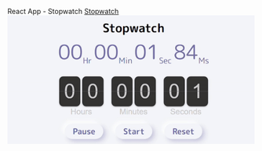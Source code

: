 React App - Stopwatch
<a href='https://flip-stopwatch-with-deal.netlify.app/' target="_blank">Stopwatch</a> </br>
![](https://github.com/Saniksi/Stopwatch/blob/master/public/stopwatch.gif)
